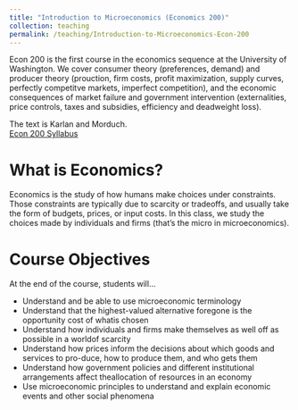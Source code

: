```yaml
---
title: "Introduction to Microeconomics (Economics 200)"
collection: teaching
permalink: /teaching/Introduction-to-Microeconomics-Econ-200
---
```


Econ 200 is the first course in the economics sequence at the University of Washington.  We cover consumer theory (preferences, demand) and producer theory (prouction, firm costs, profit maximization, supply curves, perfectly competitve markets, imperfect competition), and the economic consequences of market failure and government intervention (externalities, price controls, taxes and subsidies, efficiency and deadweight loss).  

The text is Karlan and Morduch. <br>
[Econ 200 Syllabus](https://github.com/melishka/melishka.github.io/blob/master/files/Econ%20200B%20Syllabus%20Autumn%2019.pdf)

What is Economics?
======
Economics is the study of how humans make choices under constraints. Those constraints are typically due to scarcity or tradeoffs, and usually take the form of budgets, prices, or input costs. In this class, we study the choices made by individuals and firms (that’s the micro in microeconomics).

Course Objectives
======
At the end of the course, students will...
* Understand and be able to use microeconomic terminology
* Understand that the highest-valued alternative foregone is the opportunity cost of whatis chosen
* Understand how individuals and firms make themselves as well off as possible in a worldof scarcity
* Understand how prices inform the decisions about which goods and services to pro-duce, how to produce them, and who gets them
* Understand how government policies and different institutional arrangements affect theallocation of resources in an economy
* Use microeconomic principles to understand and explain economic events and other social phenomena


